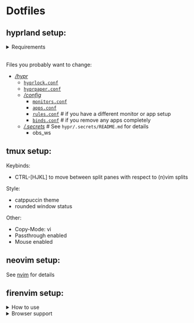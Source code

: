 # Dotfiles

## hyprland setup:

<details>
    <summary>
    Requirements
    </summary>

- [hyprland](https://github.com/hyprwm/Hyprland) (duh)
- [wofi](https://hg.sr.ht/~scoopta/wofi) (app-launcher/menu)
- [dunst](https://github.com/dunst-project/dunst) (notification daemon)
- [waybar](https://github.com/Alexays/Waybar) (taskbar)
- [hyprpaper](https://github.com/hyprwm/hyprpaper) (wallpaper utility)
- [polkit-kde-agent](https://github.com/KDE/polkit-kde-agent-1) (authentication agent)
- [hyprlock](https://github.com/hyprwm/hyprlock) (lockscreen)
- [hyprshot](https://github.com/Gustash/Hyprshot) (screenshot utility)
- [clipse](https://github.com/savedra1/clipse) (clipboard manager)
- [hypr-zoom](https://github.com/FShou/hypr-zoom/tree/main) (zoom utility)
- [obs-cmd](https://github.com/grigio/obs-cmd) (communicate with obs-websocket)
</details>

<br>

Files you probably want to change:
- [*/hypr*](hypr)
    - [`hyprlock.conf`](hypr/hyprlock.conf)
    - [`hyprpaper.conf`](hypr/hyprpaper.conf)
    - [*/config*](hypr/config)
        - [`monitors.conf`](hypr/config/monitors.conf)
        - [`apps.conf`](hypr/config/apps.conf)
        - [`rules.conf`](hypr/config/rules.conf)  # if you have a different monitor or app setup
        - [`binds.conf`](hypr/config/binds.conf)  # if you remove any apps completely
    - [*/.secrets*](hypr/.secrets)  # See `hypr/.secrets/README.md` for details
        - obs\_ws

## tmux setup:

Keybinds: 
- CTRL-[HJKL] to move between split panes with respect to (n)vim splits

Style:
- catppuccin theme
- rounded window status

Other:
- Copy-Mode: vi
- Passthrough enabled
- Mouse enabled

## neovim setup:

See [nvim](https://github.com/0xbacaba/nvim_config) for details

## firenvim setup:

<details>
  <summary> How to use </summary>

  1. see [firenvim's github](https://github.com/glacambre/firenvim), especially [SECURITY.md](https://github.com/glacambre/firenvim/blob/master/SECURITY.md) \
     $\to$ Install the browser plugin
  2. Run `NVIM_APPNAME="firenvim" nvim` \
     This should install the neovim plugin and run its installer.

</details>

<details>
  <summary> Browser support </summary>

  The following are officially supported and should *just work*
  - arc
  - brave
  - chrome
  - chrome-canary
  - chrome-dev
  - chromium
  - edge
  - firefox
  - librewolf
  - opera
  - ungoogled-chromium
  - vivaldi
  - waterfox

  For other firefox based browsers (like zen) this should work (assuming firefox is installed):
  ```bash
  # This assumes firefox is installed, any other fork will probably work too
  # just replace .mozilla with e.g. .librewolf
  ln -s ~/.mozilla/native-messaging-hosts ~/.zen/

  # Or just this if ~/.zen/native-messaging-hosts/ exists
  ln -s ~/.mozilla/native-messaging-hosts/firenvim.json ~/.zen/native-messaging-hosts/
  ```

</details>
